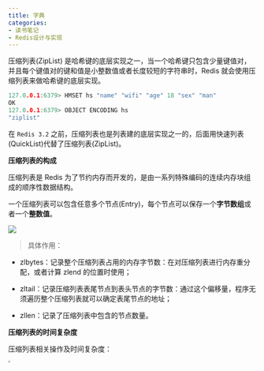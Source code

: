 ```yaml
---
title: 字典
categories: 
- 读书笔记
- Redis设计与实现
---
```


压缩列表(ZipList) 是哈希键的底层实现之一，当一个哈希键只包含少量键值对，并且每个键值对的键和值是小整数值或者长度较短的字符串时，Redis 就会使用压缩列表来做哈希键的底层实现。

```c
127.0.0.1:6379> HMSET hs "name" "wifi" "age" 18 "sex" "man"
OK
127.0.0.1:6379> OBJECT ENCODING hs
"ziplist"
```

在 `Redis 3.2` 之前，压缩列表也是列表建的底层实现之一的，后面用快速列表(QuickList)代替了压缩列表(ZipList)。

**压缩列表的构成**

压缩列表是 Redis 为了节约内存而开发的，是由一系列特殊编码的连续内存块组成的顺序性数据结构。

一个压缩列表可以包含任意多个节点(Entry)，每个节点可以保存一个**字节数组**或者一个**整数值**。

![](https://img-blog.csdnimg.cn/0a151eb193ac4c85bcd3d97542cffcb4.png)

> 具体作用：

* zlbytes：记录整个压缩列表占用的内存字节数：在对压缩列表进行内存重分配，或者计算 zlend 的位置时使用；

* zltail：记录压缩列表表尾节点到表头节点的字节数：通过这个偏移量，程序无须遍历整个压缩列表就可以确定表尾节点的地址；

* zllen：记录了压缩列表中包含的节点数量。

**压缩列表的时间复杂度**

压缩列表相关操作及时间复杂度：

<img src="https://img-blog.csdnimg.cn/cc9e3ff685c04bdebadc39d3849dd446.png" style="zoom:25%;" />

